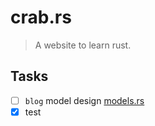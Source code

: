 # crab.rs
> A website to learn rust.


## Tasks
- [ ] `blog` model design [models.rs](src/models.rs)
- [x] test
